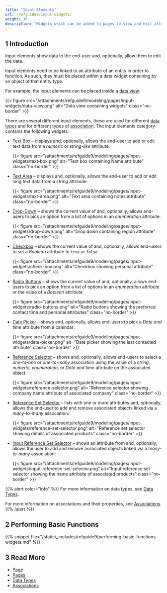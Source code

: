 ```yaml
---
title: "Input Elements"
url: /refguide9/input-widgets/
weight: 30
description: "Widgets which can be added to pages to view and edit attributes of objects."
---
```


## 1 Introduction

Input elements show data to the end-user and, optionally, allow them to edit the data.

Input elements need to be linked to an attribute of an entity in order to function. As such, they must be placed within a data widget containing by an object of that entity type.

For example, the input elements can be placed inside a [data view](/refguide9/data-view/):

{{< figure src="/attachments/refguide9/modeling/pages/input-widgets/data-view.png" alt="Data view containing widgets" class="no-border" >}}

There are several different input elements, these are used for different [data types](/refguide9/data-types/) and for different types of [association](/refguide9/associations/). The input elements category contains the following widgets:

* [Text Box](/refguide9/text-box/) – displays and, optionally, allows the end-user to add or edit text data from a *numeric* or *string-like* attribute:

    {{< figure src="/attachments/refguide9/modeling/pages/input-widgets/text-box.png" alt="Text box containing Name attribute" class="no-border" >}}

* [Text Area](/refguide9/text-area/) – displays and, optionally, allows the end-user to add or edit long text data from a *string* attribute:

    {{< figure src="/attachments/refguide9/modeling/pages/input-widgets/text-area.png" alt="Text area containing notes attribute" class="no-border" >}}

* [Drop-Down](/refguide9/drop-down/) – shows the current value of and, optionally, allows end-users to pick an option from a list of options in an *enumeration* attribute:

    {{< figure src="/attachments/refguide9/modeling/pages/input-widgets/drop-down.png" alt="Drop down containing region attribute" class="no-border" >}}

* [Checkbox](/refguide9/check-box/) – shows the current value of and, optionally, allows end-users to set a *Boolean* attribute to `true` or `false`:

    {{< figure src="/attachments/refguide9/modeling/pages/input-widgets/check-box.png" alt="Checkbox showing personal attribute" class="no-border" >}}

* [Radio Buttons](/refguide9/radio-buttons/) – shows the current value of and, optionally, allows end-users to pick an option from a list of options in an *enumeration* attribute or the value of a *Boolean* attribute:

    {{< figure src="/attachments/refguide9/modeling/pages/input-widgets/radio-buttons.png" alt="Radio buttons showing the preferred contact time and personal attributes" class="no-border" >}}

* [Date Picker](/refguide9/date-picker/) – shows and, optionally, allows end-users to pick a *Date and time* attribute from a calendar:

    {{< figure src="/attachments/refguide9/modeling/pages/input-widgets/date-picker.png" alt="Date picker showing the last contacted attribute" class="no-border" >}}

* [Reference Selector](/refguide9/reference-selector/) – shows and, optionally, allows end-users to select a *one-to-one* or *one-to-many* association using the value of a *string*, *numeric*, *enumeration*, or *Date and time* attribute on the associated object:

    {{< figure src="/attachments/refguide9/modeling/pages/input-widgets/reference-selector.png" alt="Reference selector showing company name attribute of associated company" class="no-border" >}}

* [Reference Set Selector](/refguide9/reference-set-selector/) – lists with one or more attributes and, optionally, allows the end-user to add and remove associated objects linked via a *many-to-many* association:

    {{< figure src="/attachments/refguide9/modeling/pages/input-widgets/reference-set-selector.png" alt="Reference set selector showing details of associated products" class="no-border" >}}

* [Input Reference Set Selector](/refguide9/input-reference-set-selector/) – shows an attribute from and, optionally, allows the user to add and remove associated objects linked via a *many-to-many* association:

    {{< figure src="/attachments/refguide9/modeling/pages/input-widgets/input-reference-set-selector.png" alt="Input reference set selector showing the name attribute of associated products" class="no-border" >}}

{{% alert color="info" %}}
For more information on data types, see [Data Types](/refguide9/data-types/).

For more information on associations and their properties, see [Associations](/refguide9/associations/).
{{% /alert %}}

## 2 Performing Basic Functions

{{% snippet file="/static/_includes/refguide9/performing-basic-functions-widgets.md" %}}

## 3 Read More

* [Page](/refguide9/page/)
* [Pages](/refguide9/pages/)
* [Data Types](/refguide9/data-types/)
* [Associations](/refguide9/associations/)
  